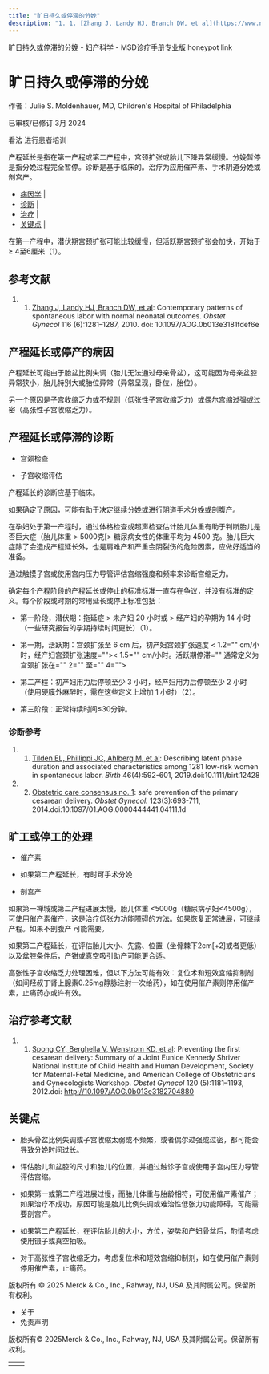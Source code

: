 ```yaml
---
title: "旷日持久或停滞的分娩"
description: "1. 1. [Zhang J, Landy HJ, Branch DW, et al](https://www.ncbi.nlm.nih.gov/pmc/articles/PMC3660040/): Contemporary patterns of spontaneous labor with normal neonatal outcomes. _Obstet Gynecol_ 116 (6):1281–1287, 2010. doi: 10.1097/AOG.0b013e3181fdef6e"
---
```


﻿旷日持久或停滞的分娩 \- 妇产科学 \- MSD诊疗手册专业版 honeypot link

# 旷日持久或停滞的分娩

作者：Julie S. Moldenhauer, MD, Children's Hospital of Philadelphia

已审核/已修订 3月 2024

看法 进行患者培训

产程延长是指在第一产程或第二产程中，宫颈扩张或胎儿下降异常缓慢。分娩暂停是指分娩过程完全暂停。诊断是基于临床的。治疗为应用催产素、手术阴道分娩或剖宫产。

- [病因学](#病因学_v1075488_zh) \|
- [诊断](#诊断_v1075492_zh) \|
- [治疗](#治疗_v1075503_zh) \|
- [关键点](#关键点_v39004910_zh) \|

在第一产程中，潜伏期宫颈扩张可能比较缓慢，但活跃期宫颈扩张会加快，开始于 ≥ 4至6厘米（1）。

## 参考文献

1. 1. [Zhang J, Landy HJ, Branch DW, et al](https://www.ncbi.nlm.nih.gov/pmc/articles/PMC3660040/): Contemporary patterns of spontaneous labor with normal neonatal outcomes. _Obstet Gynecol_ 116 (6):1281–1287, 2010. doi: 10.1097/AOG.0b013e3181fdef6e


## 产程延长或停产的病因

产程延长可能由于胎盆比例失调（胎儿无法通过母亲骨盆），这可能因为母亲盆腔异常狭小，胎儿特别大或胎位异常（异常呈现，卧位，胎位）。

另一个原因是子宫收缩乏力或不规则（低张性子宫收缩乏力）或偶尔宫缩过强或过密（高张性子宫收缩乏力）。

## 产程延长或停滞的诊断

- 宫颈检查

- 子宫收缩评估


产程延长的诊断应基于临床。

如果确定了原因，可能有助于决定继续分娩或进行阴道手术分娩或剖腹产。

在孕妇处于第一产程时，通过体格检查或超声检查估计胎儿体重有助于判断胎儿是否巨大症（胎儿体重 > 5000克\[> 糖尿病女性的体重平均为 4500 克。胎儿巨大症除了会造成产程延长外，也是肩难产和严重会阴裂伤的危险因素，应做好适当的准备。

通过触摸子宫或使用宫内压力导管评估宫缩强度和频率来诊断宫缩乏力。

确定每个产程阶段的产程延长或停止的标准标准一直存在争议，并没有标准的定义。每个阶段或时期的常用延长或停止标准包括：

- 第一阶段，潜伏期：拖延症 > 未产妇 20 小时或 > 经产妇的孕期为 14 小时（一些研究报告的孕期持续时间更长）（1）。

- 第一期，活跃期：宫颈扩张至 6 cm 后，初产妇宫颈扩张速度 < 1.2="" cm/小时，经产妇宫颈扩张速度="">< 1.5="" cm/小时。活跃期停滞="" 通常定义为宫颈扩张在="" 2="" 至="" 4="">

- 第二产程：初产妇用力后停顿至少 3 小时，经产妇用力后停顿至少 2 小时（使用硬膜外麻醉时，需在这些定义上增加 1 小时）（2）。

- 第三阶段：正常持续时间≤30分钟。


### 诊断参考

1. 1. [Tilden EL, Phillippi JC, Ahlberg M, et al](https://www.ncbi.nlm.nih.gov/pmc/articles/PMC6765461/): Describing latent phase duration and associated characteristics among 1281 low-risk women in spontaneous labor. _Birth_ 46(4):592-601, 2019.doi:10.1111/birt.12428

2. 2. [Obstetric care consensus no. 1](https://pubmed.ncbi.nlm.nih.gov/24553167/): safe prevention of the primary cesarean delivery. _Obstet Gynecol._ 123(3):693-711, 2014.doi:10.1097/01.AOG.0000444441.04111.1d


## 旷工或停工的处理

- 催产素

- 如果第二产程延长，有时可手术分娩

- 剖宫产


如果第一禅城或第二产程进展太慢，胎儿体重 <5000g（糖尿病孕妇<4500g），可使用催产素催产，这是治疗低张力功能障碍的方法。如果恢复正常进展，可继续产程。如果不剖腹产 可能需要。

如果第二产程延长，在评估胎儿大小、先露、位置（坐骨棘下2cm\[+2\]或者更低）以及盆腔条件后，产钳或真空吸引助产可能更合适。

高张性子宫收缩乏力处理困难，但以下方法可能有效：复位术和短效宫缩抑制剂（如间羟叔丁肾上腺素0.25mg静脉注射一次给药），如在使用催产素则停用催产素，止痛药亦或许有效。

## 治疗参考文献

1. 1. [Spong CY, Berghella V, Wenstrom KD, et al](https://www.ncbi.nlm.nih.gov/pmc/articles/PMC3548444/): Preventing the first cesarean delivery: Summary of a Joint Eunice Kennedy Shriver National Institute of Child Health and Human Development, Society for Maternal-Fetal Medicine, and American College of Obstetricians and Gynecologists Workshop. _Obstet Gynecol_ 120 (5):1181–1193, 2012.doi: http://10.1097/AOG.0b013e3182704880


## 关键点

- 胎头骨盆比例失调或子宫收缩太弱或不频繁，或者偶尔过强或过密，都可能会导致分娩时间过长。

- 评估胎儿和盆腔的尺寸和胎儿的位置，并通过触诊子宫或使用子宫内压力导管评估宫缩。

- 如果第一或第二产程进展过慢，而胎儿体重与胎龄相符，可使用催产素催产；如果治疗不成功，原因可能是胎儿比例失调或难治性低张力功能障碍，可能需要剖宫产。

- 如果第二产程延长，在评估胎儿的大小，方位，姿势和产妇骨盆后，酌情考虑使用镊子或真空抽吸。

- 对于高张性子宫收缩乏力，考虑复位术和短效宫缩抑制剂，如在使用催产素则停用催产素，止痛药。




版权所有 © 2025
Merck & Co., Inc., Rahway, NJ, USA 及其附属公司。保留所有权利。

- 关于
- 免责声明

版权所有© 2025Merck & Co., Inc., Rahway, NJ, USA 及其附属公司。保留所有权利。

|     |     |
| --- | --- |
|  |  |